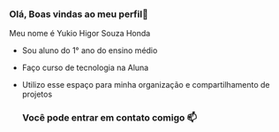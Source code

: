 ### Olá, Boas vindas ao meu perfil🙂

Meu nome é Yukio Higor Souza Honda 

- Sou aluno do 1° ano do ensino médio
- Faço curso de tecnologia na Aluna
- Utilizo esse espaço para minha organização e compartilhamento de projetos

  ### Você pode entrar em contato comigo 📫

